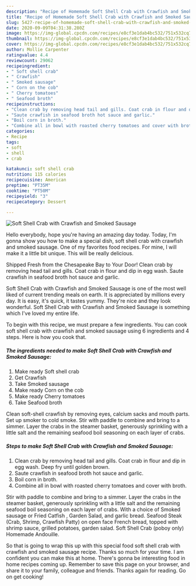 ```yaml
---
description: "Recipe of Homemade Soft Shell Crab with Crawfish and Smoked Sausage"
title: "Recipe of Homemade Soft Shell Crab with Crawfish and Smoked Sausage"
slug: 5427-recipe-of-homemade-soft-shell-crab-with-crawfish-and-smoked-sausage
date: 2020-09-09T04:31:38.280Z
image: https://img-global.cpcdn.com/recipes/e8cf3e1dab4bc532/751x532cq70/soft-shell-crab-with-crawfish-and-smoked-sausage-recipe-main-photo.jpg
thumbnail: https://img-global.cpcdn.com/recipes/e8cf3e1dab4bc532/751x532cq70/soft-shell-crab-with-crawfish-and-smoked-sausage-recipe-main-photo.jpg
cover: https://img-global.cpcdn.com/recipes/e8cf3e1dab4bc532/751x532cq70/soft-shell-crab-with-crawfish-and-smoked-sausage-recipe-main-photo.jpg
author: Mollie Carpenter
ratingvalue: 4.4
reviewcount: 29062
recipeingredient:
- " Soft shell crab"
- " Crawfish"
- " Smoked sausage"
- " Corn on the cob"
- " Cherry tomatoes"
- " Seafood broth"
recipeinstructions:
- "Clean crab by removing head tail and gills. Coat crab in flour and dip in egg wash. Deep fry until golden brown."
- "Saute crawfish in seafood broth hot sauce and garlic."
- "Boil corn in broth."
- "Combine all in bowl with roasted cherry tomatoes and cover with broth."
categories:
- Recipe
tags:
- soft
- shell
- crab

katakunci: soft shell crab 
nutrition: 115 calories
recipecuisine: American
preptime: "PT35M"
cooktime: "PT50M"
recipeyield: "3"
recipecategory: Dessert

---
```



![Soft Shell Crab with Crawfish and Smoked Sausage](https://img-global.cpcdn.com/recipes/e8cf3e1dab4bc532/751x532cq70/soft-shell-crab-with-crawfish-and-smoked-sausage-recipe-main-photo.jpg)

Hello everybody, hope you're having an amazing day today. Today, I'm gonna show you how to make a special dish, soft shell crab with crawfish and smoked sausage. One of my favorites food recipes. For mine, I will make it a little bit unique. This will be really delicious.

Shipped Fresh from the Chesapeake Bay to Your Door! Clean crab by removing head tail and gills. Coat crab in flour and dip in egg wash. Saute crawfish in seafood broth hot sauce and garlic.

Soft Shell Crab with Crawfish and Smoked Sausage is one of the most well liked of current trending meals on earth. It is appreciated by millions every day. It is easy, it's quick, it tastes yummy. They're nice and they look wonderful. Soft Shell Crab with Crawfish and Smoked Sausage is something which I've loved my entire life.


To begin with this recipe, we must prepare a few ingredients. You can cook soft shell crab with crawfish and smoked sausage using 6 ingredients and 4 steps. Here is how you cook that.

<!--inarticleads1-->

##### The ingredients needed to make Soft Shell Crab with Crawfish and Smoked Sausage:

1. Make ready  Soft shell crab
1. Get  Crawfish
1. Take  Smoked sausage
1. Make ready  Corn on the cob
1. Make ready  Cherry tomatoes
1. Take  Seafood broth


Clean soft-shell crawfish by removing eyes, calcium sacks and mouth parts. Set up smoker to cold smoke. Stir with paddle to combine and bring to a simmer. Layer the crabs in the steamer basket, generously sprinkling with a little salt and the remaining seafood boil seasoning on each layer of crabs. 

<!--inarticleads2-->

##### Steps to make Soft Shell Crab with Crawfish and Smoked Sausage:

1. Clean crab by removing head tail and gills. Coat crab in flour and dip in egg wash. Deep fry until golden brown.
1. Saute crawfish in seafood broth hot sauce and garlic.
1. Boil corn in broth.
1. Combine all in bowl with roasted cherry tomatoes and cover with broth.


Stir with paddle to combine and bring to a simmer. Layer the crabs in the steamer basket, generously sprinkling with a little salt and the remaining seafood boil seasoning on each layer of crabs. With a choice of Smoked sausage or Fried Catfish , Garden Salad, and garlic bread. Seafood Steak (Crab, Shrimp, Crawfish Patty) on open face French bread, topped with shrimp sauce, grilled potatoes, garden salad. Soft Shell Crab (poboy only) Homemade Andouille. 

So that is going to wrap this up with this special food soft shell crab with crawfish and smoked sausage recipe. Thanks so much for your time. I am confident you can make this at home. There's gonna be interesting food in home recipes coming up. Remember to save this page on your browser, and share it to your family, colleague and friends. Thanks again for reading. Go on get cooking!
